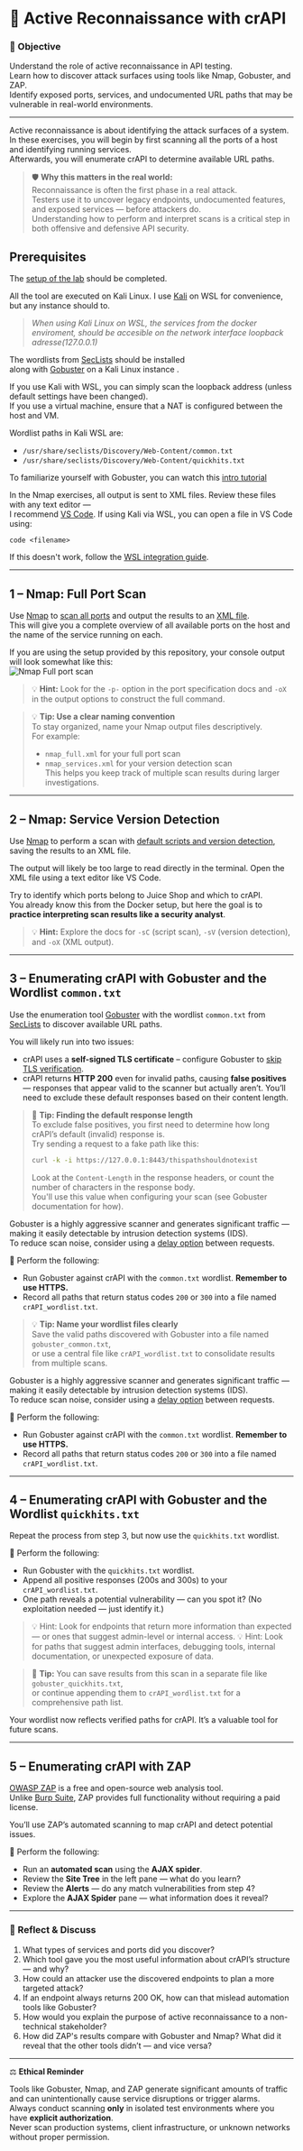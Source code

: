 # 🔎 Active Reconnaissance with crAPI

### 🎯 Objective
Understand the role of active reconnaissance in API testing.  
Learn how to discover attack surfaces using tools like Nmap, Gobuster, and ZAP.  
Identify exposed ports, services, and undocumented URL paths that may be vulnerable in real-world environments.

---

Active reconnaissance is about identifying the attack surfaces of a system.  
In these exercises, you will begin by first scanning all the ports of a host and identifying running services.  
Afterwards, you will enumerate crAPI to determine available URL paths.

> 🛡️ **Why this matters in the real world:**  
> Reconnaissance is often the first phase in a real attack.  
> Testers use it to uncover legacy endpoints, undocumented features, and exposed services — before attackers do.  
> Understanding how to perform and interpret scans is a critical step in both offensive and defensive API security.

## Prerequisites

The [setup of the lab](../README.md) should be completed.
  
All the tool are executed on Kali Linux. I use [Kali](https://www.kali.org/docs/wsl/wsl-preparations/) on WSL for convenience,
but any instance should to.  
> _When using Kali Linux on WSL, the services from the docker enviroment, should be accesible on the network interface loopback adresse(127.0.0.1)_

The wordlists from [SecLists](https://www.kali.org/tools/seclists/) should be installed  
along with [Gobuster](https://www.kali.org/tools/gobuster/) on a Kali Linux instance  .

If you use Kali with WSL, you can simply scan the loopback address (unless default settings have been changed).  
If you use a virtual machine, ensure that a NAT is configured between the host and VM.

Wordlist paths in Kali WSL are:
- `/usr/share/seclists/Discovery/Web-Content/common.txt`
- `/usr/share/seclists/Discovery/Web-Content/quickhits.txt`

To familiarize yourself with Gobuster, you can watch this [intro tutorial](https://www.youtube.com/watch?v=HjXNK-mYwDQ)

In the Nmap exercises, all output is sent to XML files. Review these files with any text editor —  
I recommend [VS Code](https://code.visualstudio.com/). If using Kali via WSL, you can open a file in VS Code using:
```
code <filename>
```
If this doesn't work, follow the [WSL integration guide](https://code.visualstudio.com/docs/remote/wsl).

---

## 1 – Nmap: Full Port Scan

Use [Nmap](https://nmap.org/) to [scan all ports](https://nmap.org/book/man-port-specification.html) and output the results to an [XML file](https://nmap.org/book/man-output.html).  
This will give you a complete overview of all available ports on the host and the name of the service running on each.

If you are using the setup provided by this repository, your console output will look somewhat like this:  
![Nmap Full port scan](./Images/NmapFullPortScan.jpg)

> 💡 **Hint:** Look for the `-p-` option in the port specification docs and `-oX` in the output options to construct the full command.

> 💡 **Tip: Use a clear naming convention**  
> To stay organized, name your Nmap output files descriptively.  
> For example:  
> - `nmap_full.xml` for your full port scan  
> - `nmap_services.xml` for your version detection scan  
> This helps you keep track of multiple scan results during larger investigations.

---

## 2 – Nmap: Service Version Detection
Use [Nmap](https://nmap.org/) to perform a scan with [default scripts and version detection](https://explainshell.com/explain?cmd=nmap+-sC+-sV+-v+), saving the results to an XML file.

The output will likely be too large to read directly in the terminal. Open the XML file using a text editor like VS Code.

Try to identify which ports belong to Juice Shop and which to crAPI.  
You already know this from the Docker setup, but here the goal is to **practice interpreting scan results like a security analyst**.

> 💡 **Hint:** Explore the docs for `-sC` (script scan), `-sV` (version detection), and `-oX` (XML output).

---

## 3 – Enumerating crAPI with Gobuster and the Wordlist `common.txt`

Use the enumeration tool [Gobuster](https://www.kali.org/tools/gobuster/) with the wordlist `common.txt` from [SecLists](https://www.kali.org/tools/seclists/) to discover available URL paths.

You will likely run into two issues:
- crAPI uses a **self-signed TLS certificate** – configure Gobuster to [skip TLS verification](https://3os.org/penetration-testing/cheatsheets/gobuster-cheatsheet/#dir-mode-options).
- crAPI returns **HTTP 200** even for invalid paths, causing **false positives** — responses that appear valid to the scanner but actually aren’t. You’ll need to exclude these default responses based on their content length.

> 🧪 **Tip: Finding the default response length**  
> To exclude false positives, you first need to determine how long crAPI’s default (invalid) response is.  
> Try sending a request to a fake path like this:
> ```bash
> curl -k -i https://127.0.0.1:8443/thispathshouldnotexist
> ```
> Look at the `Content-Length` in the response headers, or count the number of characters in the response body.  
> You'll use this value when configuring your scan (see Gobuster documentation for how).

Gobuster is a highly aggressive scanner and generates significant traffic — making it easily detectable by intrusion detection systems (IDS).  
To reduce scan noise, consider using a [delay option](https://hackertarget.com/gobuster-tutorial/) between requests.

🧪 Perform the following:
- Run Gobuster against crAPI with the `common.txt` wordlist. **Remember to use HTTPS.**
- Record all paths that return status codes `200` or `300` into a file named `crAPI_wordlist.txt`.

> 💡 **Tip: Name your wordlist files clearly**  
> Save the valid paths discovered with Gobuster into a file named `gobuster_common.txt`,  
> or use a central file like `crAPI_wordlist.txt` to consolidate results from multiple scans.

Gobuster is a highly aggressive scanner and generates significant traffic — making it easily detectable by intrusion detection systems (IDS).  
To reduce scan noise, consider using a [delay option](https://hackertarget.com/gobuster-tutorial/) between requests.

🧪 Perform the following:
- Run Gobuster against crAPI with the `common.txt` wordlist. **Remember to use HTTPS.**
- Record all paths that return status codes `200` or `300` into a file named `crAPI_wordlist.txt`.

---

## 4 – Enumerating crAPI with Gobuster and the Wordlist `quickhits.txt`

Repeat the process from step 3, but now use the `quickhits.txt` wordlist.

🧪 Perform the following:
- Run Gobuster with the `quickhits.txt` wordlist.
- Append all positive responses (200s and 300s) to your `crAPI_wordlist.txt`.
- One path reveals a potential vulnerability — can you spot it? (No exploitation needed — just identify it.)

> 💡 Hint: Look for endpoints that return more information than expected — or ones that suggest admin-level or internal access.
> 💡 Hint: Look for paths that suggest admin interfaces, debugging tools, internal documentation, or unexpected exposure of data.

> 📁 **Tip:** You can save results from this scan in a separate file like `gobuster_quickhits.txt`,  
> or continue appending them to `crAPI_wordlist.txt` for a comprehensive path list.

Your wordlist now reflects verified paths for crAPI. It’s a valuable tool for future scans.

---

## 5 – Enumerating crAPI with ZAP

[OWASP ZAP](https://www.zaproxy.org/) is a free and open-source web analysis tool.  
Unlike [Burp Suite](https://portswigger.net/burp), ZAP provides full functionality without requiring a paid license.

You’ll use ZAP’s automated scanning to map crAPI and detect potential issues.

🧪 Perform the following:
- Run an **automated scan** using the **AJAX spider**.
- Review the **Site Tree** in the left pane — what do you learn?
- Review the **Alerts** — do any match vulnerabilities from step 4?
- Explore the **AJAX Spider** pane — what information does it reveal?

---

### 🧠 Reflect & Discuss

1. What types of services and ports did you discover?  
2. Which tool gave you the most useful information about crAPI’s structure — and why?  
3. How could an attacker use the discovered endpoints to plan a more targeted attack?  
4. If an endpoint always returns 200 OK, how can that mislead automation tools like Gobuster?  
5. How would you explain the purpose of active reconnaissance to a non-technical stakeholder?  
6. How did ZAP's results compare with Gobuster and Nmap? What did it reveal that the other tools didn’t — and vice versa?

---

⚖️ **Ethical Reminder**

Tools like Gobuster, Nmap, and ZAP generate significant amounts of traffic and can unintentionally cause service disruptions or trigger alarms.  
Always conduct scanning **only** in isolated test environments where you have **explicit authorization**.  
Never scan production systems, client infrastructure, or unknown networks without proper permission.

